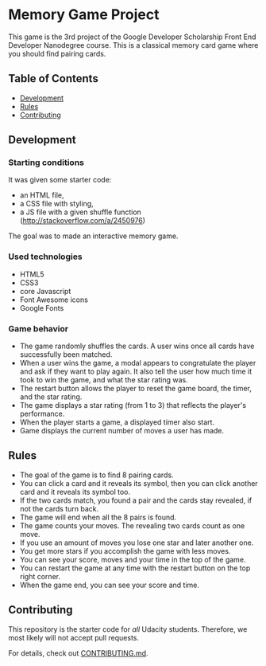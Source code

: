 # Memory Game Project
This game is the 3rd project of the Google Developer Scholarship Front End Developer Nanodegree course. This is a classical memory card game where you should find pairing cards.

## Table of Contents

* [Development](#development)
* [Rules](#rules)
* [Contributing](#contributing)

## Development

### Starting conditions
It was given some starter code:
- an HTML file,
- a CSS file with styling,
- a JS file with a given shuffle function (http://stackoverflow.com/a/2450976)

The goal was to made an interactive memory game.

### Used technologies
- HTML5
- CSS3
- core Javascript
- Font Awesome icons
- Google Fonts

### Game behavior
- The game randomly shuffles the cards. A user wins once all cards have successfully been matched.
- When a user wins the game, a modal appears to congratulate the player and ask if they want to play again. It also tell the user how much time it took to win the game, and what the star rating was.
- The restart button allows the player to reset the game board, the timer, and the star rating.
- The game displays a star rating (from 1 to 3) that reflects the player's performance.
- When the player starts a game, a displayed timer also start.
- Game displays the current number of moves a user has made.

## Rules

- The goal of the game is to find 8 pairing cards.
- You can click a card and it reveals its symbol, then you can click another card and it reveals its symbol too.
- If the two cards match, you found a pair and the cards stay revealed, if not the cards turn back.
- The game will end when all the 8 pairs is found.
- The game counts your moves. The revealing two cards count as one move.
- If you use an amount of moves you lose one star and later another one.
- You get more stars if you accomplish the game with less moves.
- You can see your score, moves and your time in the top of the game. 
- You can restart the game at any time with the restart button on the top right corner.
- When the game end, you can see your score and time.

## Contributing

This repository is the starter code for _all_ Udacity students. Therefore, we most likely will not accept pull requests.

For details, check out [CONTRIBUTING.md](CONTRIBUTING.md). 
